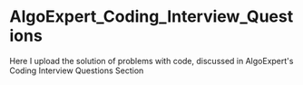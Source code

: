 # AlgoExpert_Coding_Interview_Questions
Here I upload the solution of problems with code,  discussed in AlgoExpert's Coding Interview Questions Section
